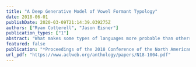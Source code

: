 ```yaml
---
title: "A Deep Generative Model of Vowel Formant Typology"
date: 2018-06-01
publishDate: 2020-03-09T21:14:39.039275Z
authors: ["Ryan Cotterell", "Jason Eisner"]
publication_types: ["1"]
abstract: "What makes some types of languages more probable than others? For instance, we know that almost all spoken languages contain the vowel phoneme /i/; why should that be? The field of linguistic typology seeks to answer these questions and, thereby, divine the mechanisms that underlie human language. In our work, we tackle the problem of vowel system typology, i.e., we propose a generative probability model of which vowels a language contains. In contrast to previous work, we work directly with the acoustic information---the first two formant values---rather than modeling discrete sets of symbols from the international phonetic alphabet. We develop a novel generative probability model and report results on over 200 languages."
featured: false
publication: "*Proceedings of the 2018 Conference of the North American Chapter of the Association for Computational Linguistics: Human Language Technologies*"
url_pdf: "https://www.aclweb.org/anthology/papers/N18-1004.pdf"
---
```


